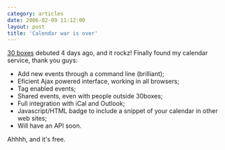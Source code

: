 ```yaml
---
category: articles
date: 2006-02-09 11:12:00
layout: post
title: 'Calendar war is over'
---
```


<p><a href="http://30boxes.com/">30 boxes</a> debuted 4 days ago, and it rockz! Finally found my calendar service, thank you guys:</p>

<ul>
  <li>Add new events through a command line (brilliant);</li>
  <li>Eficient Ajax powered interface, working in all browsers;</li>
  <li>Tag enabled events;</li>
  <li>Shared events, even with people outside 30boxes;</li>
  <li>Full integration with iCal and Outlook;</li>
  <li>Javascript/HTML badge to include a snippet of your calendar in other web sites;</li>
  <li>Will have an API soon.</li>
</ul>

<p>Ahhhh, and it's free.</p>
